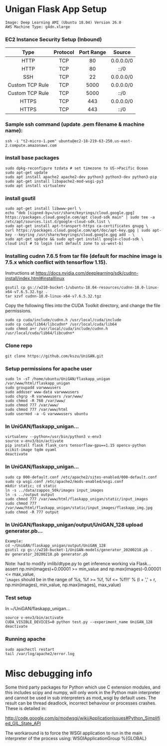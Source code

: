 # Unigan Flask App Setup
```
Image: Deep Learning AMI (Ubuntu 18.04) Version 26.0
AWS Machine Type: g4dn.xlarge
```

### EC2 Instance Security Setup (Inbound)
|Type|Protocol|Port Range|Source|
|:--:|:------:|:--------:|:----:|
|HTTP|TCP|80|0.0.0.0/0|
|HTTP|TCP|80|::/0|
|SSH|TCP|22|0.0.0.0/0|
|Custom TCP Rule|TCP|5000|0.0.0.0/0|
|Custom TCP Rule|TCP|5000|::/0|
|HTTPS|TCP|443|0.0.0.0/0|
|HTTPS|TCP|443|::/0|

### Sample ssh command (update .pem filename & machine name):
```
ssh -i "t2-micro-1.pem" ubuntu@ec2-18-219-63-250.us-east-2.compute.amazonaws.com
```

### install base packages
```
sudo dpkg-reconfigure tzdata # set timezone to US->Pacific Ocean
sudo apt-get update
sudo apt install apache2 apache2-dev python3 python3-dev python3-pip 
sudo apt-get install libapache2-mod-wsgi-py3
sudo apt install virtualenv
```

### install gsutil
```
sudo apt-get install libwww-perl \
echo "deb [signed-by=/usr/share/keyrings/cloud.google.gpg] https://packages.cloud.google.com/apt cloud-sdk main" | sudo tee -a /etc/apt/sources.list.d/google-cloud-sdk.list \
sudo apt-get install apt-transport-https ca-certificates gnupg \
curl https://packages.cloud.google.com/apt/doc/apt-key.gpg | sudo apt-key --keyring /usr/share/keyrings/cloud.google.gpg add - \
sudo apt-get update && sudo apt-get install google-cloud-sdk \
cloud init # to login (set default zone to us-west-b)
```

### Installing cudnn 7.6.5 from tar file (default for machine image is 7.5.x which conflict with tensorflow 1.15).
Instructions at https://docs.nvidia.com/deeplearning/sdk/cudnn-install/index.html#installlinux
```
gsutil cp gs://w210-bucket-1/ubuntu-18.04-resources/cudnn-10.0-linux-x64-v7.6.5.32.tgz .
tar xzvf cudnn-10.0-linux-x64-v7.6.5.32.tgz
```

Copy the following files into the CUDA Toolkit directory, and change the file permissions.
```
sudo cp cuda/include/cudnn.h /usr/local/cuda/include
sudo cp cuda/lib64/libcudnn* /usr/local/cuda/lib64
sudo chmod a+r /usr/local/cuda/include/cudnn.h /usr/local/cuda/lib64/libcudnn*
```

### Clone repo
```
git clone https://github.com/kszu/UniGAN.git
```

### Setup permissions for apache user
```
sudo ln -sT /home/ubuntu/UniGAN/flaskapp_unigan /var/www/html/flaskapp_unigan
sudo groupadd varwwwusers
sudo adduser www-data varwwwusers
sudo chgrp -R varwwwusers /var/www/
sudo chmod -R 760 /var/www/
sudo chmod 777 /var/www/
sudo chmod 777 /var/www/html
sudo usermod -a -G varwwwusers ubuntu
```

### In UniGAN/flaskapp_unigan...
```
virtualenv --python=/usr/bin/python3 v-env3
source v-env3/bin/activate
pip install flask flask_cors tensorflow-gpu==1.15 opencv-python scikit-image tqdm oyaml
deactivate
```

### In UniGAN/flaskapp_unigan...
```
sudo cp 000-default.conf /etc/apache2/sites-enabled/000-default.conf
sudo cp wsgi.conf /etc/apache2/mods-enabled/wsgi.conf
mkdir static; cd static
ln -s ../data/zappos_50k/images input_images
ln -s ../output output
sudo chmod 777 /var/www/html/flaskapp_unigan/static/input_images
sudo chmod 777 /var/www/html/flaskapp_unigan/static/input_images/flaskapp_img.jpg
sudo chmod -R 777 output
```

### In UniGAN/flaskapp_unigan/output/UniGAN_128 upload generator.pb...
```
Example:
cd ~/UniGAN/flaskapp_unigan/output/UniGAN_128
gsutil cp gs://w210-bucket-1/UniGAN-models/generator_20200218.pb .
mv generator_20200218.pb generator.pb
```

Note: had to modify imlib/dtype.py to get inference working via Flask...
    assert np.min(images)+0.00001 >= min_value and np.max(images)-0.00001 <= max_value, \
        '`images` should be in the range of %s, %f >= %f, %f <= %f!!!' % (l + ',' + r, np.min(images), min_value, np.max(images), max_value)

### Test setup

In ~/UniGAN/flaskapp_unigan...
```
source v-env3/bin/activate
CUDA_VISIBLE_DEVICES=0 python test.py --experiment_name UniGAN_128
deactivate
```

### Running apache
```
sudo apachectl restart
tail /var/log/apache2/error.log
```

# Misc debugging info

Some third party packages for Python which use C extension modules, and this includes scipy and numpy, will only work in the Python main interpreter and cannot be used in sub interpreters as mod_wsgi by default uses. The result can be thread deadlock, incorrect behaviour or processes crashes. These is detailed in:

http://code.google.com/p/modwsgi/wiki/ApplicationIssues#Python_Simplified_GIL_State_API

The workaround is to force the WSGI application to run in the main interpreter of the process using: WSGIApplicationGroup %{GLOBAL}
